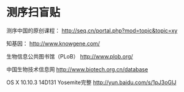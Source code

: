 测序扫盲贴
=======================



测序中国的原创课程：
http://seq.cn/portal.php?mod=topic&topic=xy


知基因：
http://www.knowgene.com/


生物信息公共图书馆（PLoB）
http://www.plob.org/


中国生物技术信息网
http://www.biotech.org.cn/database




OS X 10.10.3 14D131 Yosemite完整
http://yun.baidu.com/s/1pJ3oGIJ